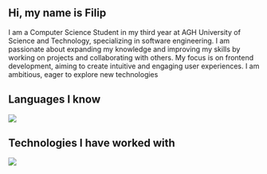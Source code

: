 ## Hi, my name is Filip
I am a Computer Science Student in my third year at AGH University of Science and Technology, specializing in software engineering. I am passionate about expanding my knowledge and improving my skills by working on projects and collaborating with others. My focus is on frontend development, aiming to create intuitive and engaging user experiences. I am ambitious, eager to explore new technologies

## Languages I know
<p align="left">
  <a href="https://skillicons.dev">
    <img src="https://skillicons.dev/icons?i=html,css,js,ts,python,java&theme=dark&perline=10"/>
  </a>
</p>

## Technologies I have worked with
<p align="left">
  <a href="https://skillicons.dev">
    <img src="https://skillicons.dev/icons?i=git,github,react,nextjs,bootstrap,nodejs,express,flask,spring,mongodb,postgres,sqlite,figma&theme=dark&perline=10"/>
  </a>
</p>
